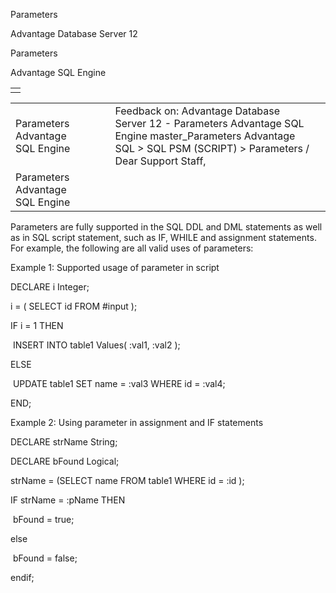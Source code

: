 Parameters




Advantage Database Server 12  

Parameters

Advantage SQL Engine

|  |
| --- |
|  |

|  |  |  |  |  |
| --- | --- | --- | --- | --- |
| Parameters  Advantage SQL Engine |  |  | Feedback on: Advantage Database Server 12 - Parameters Advantage SQL Engine master\_Parameters Advantage SQL > SQL PSM (SCRIPT) > Parameters / Dear Support Staff, |  |
| Parameters  Advantage SQL Engine |  |  |  |  |

Parameters are fully supported in the SQL DDL and DML statements as well as in SQL script statement, such as IF, WHILE and assignment statements. For example, the following are all valid uses of parameters:

Example 1: Supported usage of parameter in script

DECLARE i Integer;

i = ( SELECT id FROM #input );

IF i = 1 THEN

 INSERT INTO table1 Values( :val1, :val2 );

ELSE

 UPDATE table1 SET name = :val3 WHERE id = :val4;

END;

Example 2: Using parameter in assignment and IF statements

DECLARE strName String;

DECLARE bFound Logical;

strName = (SELECT name FROM table1 WHERE id = :id );

IF strName = :pName THEN

 bFound = true;

else

 bFound = false;

endif;